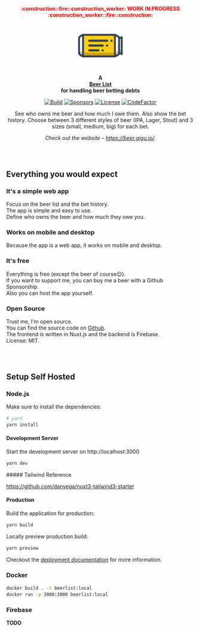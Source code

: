 <p align="center">
  <strong style="color: red;">:construction::fire::construction_worker: WORK IN PROGRESS :construction_worker::fire::construction:</strong>
</p>

<p align="center">
    <a href="https://squidfunk.github.io/mkdocs-material/">
        <img height="120px" src="assets/images/logo/beerlist_logo_small.png" />
    </a>
</p>

<p align="center">
  <strong>
    A <br />
    <a href="https://beer.gigu.io/">Beer List</a>
    <br />
    for handling beer betting debts 
  </strong>
</p>

<p align="center">
  <a href="https://github.com/gigu-io/beerlist/issues"><img
    src="https://img.shields.io/github/issues/gigu-io/beerlist"
    alt="Build"
  /></a>
  <a href="https://github.com/sponsors/janlauber"><img
    src="https://img.shields.io/github/sponsors/janlauber" 
    alt="Sponsors"
  /></a>
  <a href="https://github.com/gigu-io/beerlist"><img 
    src="https://img.shields.io/github/license/gigu-io/beerlist" 
    alt="License"
  /></a>
  <a href="https://www.codefactor.io/repository/github/gigu-io/beerlist"><img 
    src="https://www.codefactor.io/repository/github/gigu-io/beerlist/badge" 
    alt="CodeFactor" 
  /></a>
</p>

<p align="center">
  See who owns me beer and how much I owe them. Also show the bet history. Choose between 3 different styles of beer (IPA, Lager, Stout) and 3 sizes (small, medium, big) for each bet.
</p>

<p align="center">
  <em>
    Check out the website – 
    <a
      href="https://beer.gigu.io/"
    >https://beer.gigu.io/</a>.
  </em>
</p>

<h2></h2>
<p>&nbsp;</p>

## Everything you would expect

### It's a simple web app

Focus on the beer list and the bet history.  
The app is simple and easy to use.  
Define who owns the beer and how much they owe you.

### Works on mobile and desktop

Because the app is a web app, it works on mobile and desktop.

### It's free

Everything is free (except the beer of course:wink:).  
If you want to support me, you can buy me a beer with a Github Sponsorship.  
Also you can host the app yourself.

### Open Source

Trust me, I'm open source.  
You can find the source code on [Github](https://github.com/gigu-io/beerlist).  
The frontend is written in Nuxt.js and the backend is Firebase.  
License: MIT.

<h2></h2>
<p>&nbsp;</p>

## Setup Self Hosted

### Node.js

Make sure to install the dependencies:

```bash
# yarn
yarn install
```

#### Development Server

Start the development server on http://localhost:3000

```bash
yarn dev
```

##### Tailwind Reference

https://github.com/danvega/nuxt3-tailwind3-starter

#### Production

Build the application for production:

```bash
yarn build
```

Locally preview production build:

```bash
yarn preview
```

Checkout the [deployment documentation](https://v3.nuxtjs.org/docs/deployment) for more information.

### Docker

```bash
docker build . -t beerlist:local
docker run -p 3000:3000 beerlist:local
```

### Firebase

**TODO**